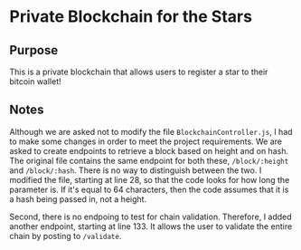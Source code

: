 # Private Blockchain for the Stars

## Purpose

This is a private blockchain that allows users to register a star to their bitcoin wallet!

## Notes

Although we are asked not to modify the file `BlockchainController.js`, I had to make some changes in order to meet the project requirements.
We are asked to create endpoints to retrieve a block based on height and on hash. The original file contains the same endpoint for both these,
`/block/:height` and `/block/:hash`. There is no way to distinguish between the two. I modified the file, starting at line 28, so that the code
looks for how long the parameter is. If it's equal to 64 characters, then the code assumes that it is a hash being passed in, not a height.

Second, there is no endpoing to test for chain validation. Therefore, I added another endpoint, starting at line 133. It allows the user to
validate the entire chain by posting to `/validate`.
